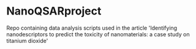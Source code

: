 # NanoQSARproject
Repo containing data analysis scripts used in the article 'Identifying nanodescriptors to predict the toxicity of nanomaterials: a case study on titanium dioxide'
